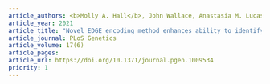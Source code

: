 ```yaml
---
article_authors: <b>Molly A. Hall</b>, John Wallace, Anastasia M. Lucas, Yuki Bradford, Shefali S. Verma, Bertram Müller, Myhsok, Kristin Passero, Jiayan Zhou, John McGuigan, Beibei Jiang, Sarah A. Pendergrass, Yanfei Zhang, Peggy Peissig, Murray Brilliant, Patrick Sleiman, Hakon Hakonarson, John B. Harley, Krzysztof Kiryluk, Kristel Van Steen, Jason H. Moore, Marylyn D. Ritchie.
article_year: 2021
article_title: "Novel EDGE encoding method enhances ability to identify genetic interactions."
article_journal: PLoS Genetics
article_volume: 17(6)
article_pages:
article_url: https://doi.org/10.1371/journal.pgen.1009534
priority: 1
---
```

